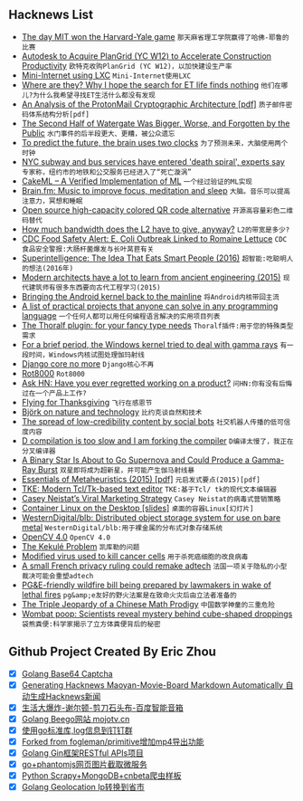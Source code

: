 ## Hacknews List


- [The day MIT won the Harvard-Yale game](http://www.espn.com/college-football/story/_/id/25276347/best-college-football-prank-harvard-yale-mit-balloon)  `那天麻省理工学院赢得了哈佛-耶鲁的比赛`
- [Autodesk to Acquire PlanGrid (YC W12) to Accelerate Construction Productivity](https://adsknews.autodesk.com/pressrelease/autodesk-to-acquire-plangrid)  `欧特克收购PlanGrid (YC W12)，以加快建设生产率`
- [Mini-Internet using LXC](https://github.com/flesueur/mi-lxc)  `Mini-Internet使用LXC`
- [Where are they? Why I hope the search for ET life finds nothing](https://fermatslibrary.com/s/where-are-they-why-i-hope-the-search-for-extraterrestrial-life-finds-nothing)  `他们在哪儿?为什么我希望寻找ET生活什么都没有发现`
- [An Analysis of the ProtonMail Cryptographic Architecture [pdf]](https://eprint.iacr.org/2018/1121.pdf)  `质子邮件密码体系结构分析[pdf]`
- [The Second Half of Watergate Was Bigger, Worse, and Forgotten by the Public](https://longreads.com/2018/11/20/the-second-half-of-watergate-was-bigger-worse-and-forgotten-by-the-public/)  `水门事件的后半段更大、更糟，被公众遗忘`
- [To predict the future, the brain uses two clocks](https://news.berkeley.edu/2018/11/19/brainclocks/)  `为了预测未来，大脑使用两个时钟`
- [NYC subway and bus services have entered &#39;death spiral&#39;, experts say](https://www.theguardian.com/us-news/2018/nov/20/new-york-city-subway-bus-death-spiral-mta-fares)  `专家称，纽约市的地铁和公交服务已经进入了“死亡漩涡”`
- [CakeML – A Verified Implementation of ML](https://cakeml.org/)  `一个经过验证的ML实现`
- [Brain.fm: Music to improve focus, meditation and sleep](https://brain.fm)  `大脑。音乐可以提高注意力，冥想和睡眠`
- [Open source high-capacity colored QR code alternative](https://github.com/jabcode/jabcode)  `开源高容量彩色二维码替代`
- [How much bandwidth does the L2 have to give, anyway?](https://github.com/travisdowns/uarch-bench/wiki/How-much-bandwidth-does-the-L2-have-to-give,-anyway%3F)  `L2的带宽是多少?`
- [CDC Food Safety Alert: E. Coli Outbreak Linked to Romaine Lettuce](https://www.cdc.gov/media/releases/2018/s1120-ecoli-romain-lettuce.html)  `CDC食品安全警报:大肠杆菌爆发与长叶莴苣有关`
- [Superintelligence: The Idea That Eats Smart People (2016)](http://idlewords.com/talks/superintelligence.htm)  `超智能:吃聪明人的想法(2016年)`
- [Modern architects have a lot to learn from ancient engineering (2015)](http://nautil.us/issue/24/error/why-we-should-let-the-pantheon-crack)  `现代建筑师有很多东西要向古代工程学习(2015)`
- [Bringing the Android kernel back to the mainline](https://lwn.net/SubscriberLink/771974/ade4e5fb18058302/)  `将Android内核带回主流`
- [A list of practical projects that anyone can solve in any programming language](https://github.com/karan/Projects)  `一个任何人都可以用任何编程语言解决的实用项目列表`
- [The Thoralf plugin: for your fancy type needs](https://dl.acm.org/citation.cfm?id=3242754)  `Thoralf插件:用于您的特殊类型需求`
- [For a brief period, the Windows kernel tried to deal with gamma rays](https://blogs.msdn.microsoft.com/oldnewthing/20181120-00/?p=100275)  `有一段时间，Windows内核试图处理伽玛射线`
- [Django core no more](https://www.b-list.org/weblog/2018/nov/20/core/)  `Django核心不再`
- [Rot8000](http://rot8000.com/Index)  `Rot8000`
- [Ask HN: Have you ever regretted working on a product?](item?id=18499843)  `问HN:你有没有后悔过在一个产品上工作?`
- [Flying for Thanksgiving](https://bert.org/2018/11/18/flying-for-thanksgiving/)  `飞行在感恩节`
- [Björk on nature and technology](https://thecreativeindependent.com/people/bjork-on-nature-and-technology/)  `比约克谈自然和技术`
- [The spread of low-credibility content by social bots](https://www.nature.com/articles/s41467-018-06930-7)  `社交机器人传播的低可信度内容`
- [D compilation is too slow and I am forking the compiler](https://blog.thecybershadow.net/2018/11/18/d-compilation-is-too-slow-and-i-am-forking-the-compiler/)  `D编译太慢了，我正在分叉编译器`
- [A Binary Star Is About to Go Supernova and Could Produce a Gamma-Ray Burst](https://www.sciencealert.com/this-jaw-dropping-binary-star-is-about-to-go-supernova-and-it-shouldn-t-even-be-here)  `双星即将成为超新星，并可能产生伽马射线暴`
- [Essentials of Metaheuristics (2015) [pdf]](https://cs.gmu.edu/~sean/book/metaheuristics/Essentials.pdf)  `元启发式要点(2015)[pdf]`
- [TKE: Modern Tcl/Tk-based text editor](http://tke.sourceforge.net/index.html)  `TKE:基于Tcl/ tk的现代文本编辑器`
- [Casey Neistat’s Viral Marketing Strategy](https://medium.com/the-set-list/viral-marketing-77aa2fc94b95)  `Casey Neistat的病毒式营销策略`
- [Container Linux on the Desktop [slides]](https://docs.google.com/presentation/d/17Hml1iFqdXElxOcrh9caQSC5px5mDgaS015Vhaz42ZY)  `桌面的容器Linux[幻灯片]`
- [WesternDigital/blb: Distributed object storage system for use on bare metal](https://github.com/westerndigitalcorporation/blb)  `WesternDigital/blb:用于裸金属的分布式对象存储系统`
- [OpenCV 4.0](https://opencv.org/opencv-4-0-0.html)  `OpenCV 4.0`
- [The Kekulé Problem](http://nautil.us/issue/47/consciousness/the-kekul-problem)  `凯库勒的问题`
- [Modified virus used to kill cancer cells](http://www.ox.ac.uk/news/2018-11-20-modified-virus-used-kill-cancer-cells)  `用于杀死癌细胞的改良病毒`
- [A small French privacy ruling could remake adtech](https://techcrunch.com/2018/11/20/how-a-small-french-privacy-ruling-could-remake-adtech-for-good/)  `法国一项关于隐私的小型裁决可能会重塑adtech`
- [PG&amp;E-friendly wildfire bill being prepared by lawmakers in wake of lethal fires](https://www.mercurynews.com/2018/11/20/pge-friendly-wildfire-bill-being-eyed-by-state-lawmakers-in-wake-of-lethal-butte-county-inferno/)  `pg&amp;e友好的野火法案是在致命火灾后由立法者准备的`
- [The Triple Jeopardy of a Chinese Math Prodigy](https://www.bloomberg.com/news/features/2018-11-19/the-triple-jeopardy-of-ke-xu-a-chinese-hedge-fund-quant)  `中国数学神童的三重危险`
- [Wombat poop: Scientists reveal mystery behind cube-shaped droppings](https://www.bbc.com/news/world-australia-46258616)  `袋熊粪便:科学家揭示了立方体粪便背后的秘密`

## Github Project Created By Eric Zhou

- [x] [Golang Base64 Captcha](https://github.com/mojocn/base64Captcha)
- [x] [Generating Hacknews Maoyan-Movie-Board Markdown Automatically 自动生成Hacknews新闻](https://github.com/dejavuzhou/md-genie)
- [x] [生活大爆炸-谢尔顿-剪刀石头布-百度智能音箱](https://github.com/mojocn/dueros-bang-game)
- [x] [Golang Beego网站 mojotv.cn](https://github.com/mojocn/www.mojotv.cn)
- [x] [使用go标准库,log信息到钉钉群](https://github.com/mojocn/dooger)
- [x] [Forked from fogleman/primitive增加mp4导出功能](https://github.com/mojocn/primitive)
- [x] [Golang Gin框架RESTful APIs项目](https://github.com/JJJJJJJerk/ezier-golang-web-api-framework)
- [x] [go+phantomjs网页图片截取微服务](https://github.com/mojocn/screen_shot)
- [x] [Python Scrapy+MongoDB+cnbeta爬虫样板](https://github.com/mojocn/scrapy_mongodb_boilerplate_cnbeta)
- [x] [Golang Geolocation Ip转换到省市](https://github.com/mojocn/ip2location)